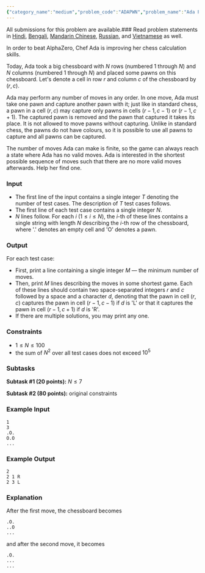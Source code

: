 ```yaml
---
{"category_name":"medium","problem_code":"ADAPWN","problem_name":"Ada Pawns","languages_supported":{"0":"C","1":"CPP14","2":"JAVA","3":"PYTH","4":"PYTH 3.6","5":"PYPY","6":"CS2","7":"PAS fpc","8":"PAS gpc","9":"RUBY","10":"PHP","11":"GO","12":"NODEJS","13":"HASK","14":"rust","15":"SCALA","16":"swift","17":"D","18":"PERL","19":"FORT","20":"WSPC","21":"ADA","22":"CAML","23":"ICK","24":"BF","25":"ASM","26":"CLPS","27":"PRLG","28":"ICON","29":"SCM qobi","30":"PIKE","31":"ST","32":"NICE","33":"LUA","34":"BASH","35":"NEM","36":"LISP sbcl","37":"LISP clisp","38":"SCM guile","39":"JS","40":"ERL","41":"TCL","42":"kotlin","43":"PERL6","44":"TEXT","45":"SCM chicken","46":"PYP3","47":"CLOJ","48":"R","49":"COB","50":"FS"},"max_timelimit":1,"source_sizelimit":50000,"problem_author":"alei","problem_tester":null,"date_added":"29-04-2019","tags":{"0":"alei"},"time":{"view_start_date":1557739980,"submit_start_date":1557739980,"visible_start_date":1557739980,"end_date":1735669800},"is_direct_submittable":false,"layout":"problem"}
---
```

<span class="solution-visible-txt">All submissions for this problem are available.</span>### Read problem statements in [Hindi](http://www.codechef.com/download/translated/MAY19/hindi/ADAPWN.pdf), [Bengali](http://www.codechef.com/download/translated/MAY19/bengali/ADAPWN.pdf), [Mandarin Chinese](http://www.codechef.com/download/translated/MAY19/mandarin/ADAPWN.pdf), [Russian](http://www.codechef.com/download/translated/MAY19/russian/ADAPWN.pdf), and [Vietnamese](http://www.codechef.com/download/translated/MAY19/vietnamese/ADAPWN.pdf) as well.

In order to beat AlphaZero, Chef Ada is improving her chess calculation skills.

Today, Ada took a big chessboard with $N$ rows (numbered $1$ through $N$) and $N$ columns (numbered $1$ through $N$) and placed some pawns on this chessboard. Let's denote a cell in row $r$ and column $c$ of the chessboard by $(r, c)$.

Ada may perform any number of moves in any order. In one move, Ada must take one pawn and capture another pawn with it; just like in standard chess, a pawn in a cell $(r, c)$ may capture only pawns in cells $(r-1, c-1)$ or $(r-1, c+1)$. The captured pawn is removed and the pawn that captured it takes its place. It is not allowed to move pawns without capturing. Unlike in standard chess, the pawns do not have colours, so it is possible to use all pawns to capture and all pawns can be captured.

The number of moves Ada can make is finite, so the game can always reach a state where Ada has no valid moves. Ada is interested in the shortest possible sequence of moves such that there are no more valid moves afterwards. Help her find one.

### Input
- The first line of the input contains a single integer $T$ denoting the number of test cases. The description of $T$ test cases follows.
- The first line of each test case contains a single integer $N$.
- $N$ lines follow. For each $i$ ($1 \le i \le N$), the $i$-th of these lines contains a single string with length $N$ describing the $i$-th row of the chessboard, where '.' denotes an empty cell and 'O' denotes a pawn.

### Output
For each test case:
- First, print a line containing a single integer $M$ — the minimum number of moves.
- Then, print $M$ lines describing the moves in some shortest game. Each of these lines should contain two space-separated integers $r$ and $c$ followed by a space and a character $d$, denoting that the pawn in cell $(r, c)$ captures the pawn in cell $(r-1, c-1)$ if $d$ is 'L' or that it captures the pawn in cell $(r-1, c+1)$ if $d$ is 'R'.
- If there are multiple solutions, you may print any one.

### Constraints 
- $1 \le N \le 100$
- the sum of $N^2$ over all test cases does not exceed $10^5$

### Subtasks

**Subtask #1 (20 points):** $N \le 7$

**Subtask #2 (80 points):** original constraints

### Example Input
```
1
3
.O.
O.O
...
```

### Example Output
```
2
2 1 R
2 3 L
```

### Explanation
After the first move, the chessboard becomes
```
.O.
..O
...
```
and after the second move, it becomes
```
.O.
...
...
```
